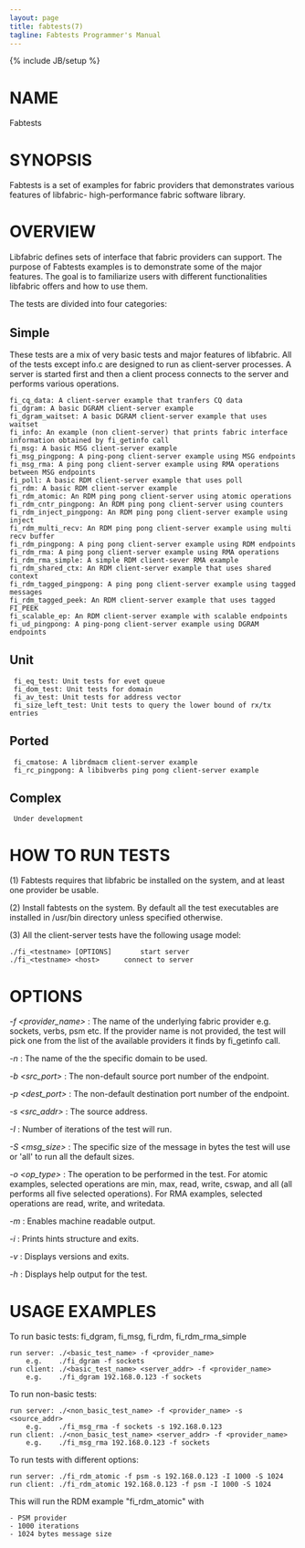 ```yaml
---
layout: page
title: fabtests(7)
tagline: Fabtests Programmer's Manual
---
```

{% include JB/setup %}

# NAME

Fabtests

# SYNOPSIS

Fabtests is a set of examples for fabric providers that demonstrates various features of libfabric- high-performance fabric software library.

# OVERVIEW
  
Libfabric defines sets of interface that fabric providers can support. The purpose of Fabtests examples is to demonstrate some of the major features. The goal is to familiarize users with different functionalities libfabric offers and how to use them.

The tests are divided into four categories:

## Simple

These tests are a mix of very basic tests and major features of libfabric. All of the tests except info.c are designed to run as client-server processes. A server is started first and then a client process connects to the server and performs various operations.

	fi_cq_data: A client-server example that tranfers CQ data
	fi_dgram: A basic DGRAM client-server example
	fi_dgram_waitset: A basic DGRAM client-server example that uses waitset
	fi_info: An example (non client-server) that prints fabric interface information obtained by fi_getinfo call
	fi_msg: A basic MSG client-server example
	fi_msg_pingpong: A ping-pong client-server example using MSG endpoints
	fi_msg_rma: A ping pong client-server example using RMA operations between MSG endpoints
	fi_poll: A basic RDM client-server example that uses poll
	fi_rdm: A basic RDM client-server example
	fi_rdm_atomic: An RDM ping pong client-server using atomic operations
	fi_rdm_cntr_pingpong: An RDM ping pong client-server using counters
	fi_rdm_inject_pingpong: An RDM ping pong client-server example using inject
	fi_rdm_multi_recv: An RDM ping pong client-server example using multi recv buffer
	fi_rdm_pingpong: A ping pong client-server example using RDM endpoints
	fi_rdm_rma: A ping pong client-server example using RMA operations
	fi_rdm_rma_simple: A simple RDM client-sever RMA example
	fi_rdm_shared_ctx: An RDM client-server example that uses shared context
	fi_rdm_tagged_pingpong: A ping pong client-server example using tagged messages
	fi_rdm_tagged_peek: An RDM client-server example that uses tagged FI_PEEK
	fi_scalable_ep: An RDM client-server example with scalable endpoints
	fi_ud_pingpong: A ping-pong client-server example using DGRAM endpoints

## Unit
	 fi_eq_test: Unit tests for evet queue
	 fi_dom_test: Unit tests for domain
	 fi_av_test: Unit tests for address vector
	 fi_size_left_test: Unit tests to query the lower bound of rx/tx entries

## Ported
	 fi_cmatose: A librdmacm client-server example
	 fi_rc_pingpong: A libibverbs ping pong client-server example

## Complex
	 Under development

# HOW TO RUN TESTS
(1) Fabtests requires that libfabric be installed on the system, and at least one provider be usable.

(2) Install fabtests on the system. By default all the test executables are installed in /usr/bin directory unless specified otherwise.

(3) All the client-server tests have the following usage model:

	./fi_<testname> [OPTIONS]       start server
	./fi_<testname> <host>     	connect to server

# OPTIONS

*-f <provider_name>*
: The name of the underlying fabric provider e.g. sockets, verbs, psm etc. If the provider name is not provided, the test will pick one from the list of the available providers it finds by fi_getinfo call.

*-n <domain>*
: The name of the the specific domain to be used.

*-b <src_port>*
: The non-default source port number of the endpoint.

*-p <dest_port>*
: The non-default destination port number of the endpoint.

*-s <src_addr>*
: The source address.

*-I <iter>*
: Number of iterations of the test will run.

*-S <msg_size>*
: The specific size of the message in bytes the test will use or 'all' to run all the default sizes.

*-o <op_type>*
: The operation to be performed in the test. For atomic examples, selected operations are min, max, read, write, cswap, and all (all performs all five selected operations). For RMA examples, selected operations are read, write, and writedata.

*-m*
: Enables machine readable output.

*-i*
: Prints hints structure and exits.

*-v*
: Displays versions and exits.

*-h*
: Displays help output for the test.

# USAGE EXAMPLES

To run basic tests: fi_dgram, fi_msg, fi_rdm, fi_rdm_rma_simple

	run server: ./<basic_test_name> -f <provider_name>
		e.g.	./fi_dgram -f sockets
	run client: ./<basic_test_name> <server_addr> -f <provider_name>
		e.g.	./fi_dgram 192.168.0.123 -f sockets

To run non-basic tests:

	run server: ./<non_basic_test_name> -f <provider_name> -s <source_addr>
		e.g.	./fi_msg_rma -f sockets -s 192.168.0.123
	run client: ./<non_basic_test_name> <server_addr> -f <provider_name>
		e.g.	./fi_msg_rma 192.168.0.123 -f sockets

To run tests with different options:

	run server: ./fi_rdm_atomic -f psm -s 192.168.0.123 -I 1000 -S 1024
	run client: ./fi_rdm_atomic 192.168.0.123 -f psm -I 1000 -S 1024

This will run the RDM example "fi_rdm_atomic" with

	- PSM provider
	- 1000 iterations
	- 1024 bytes message size
